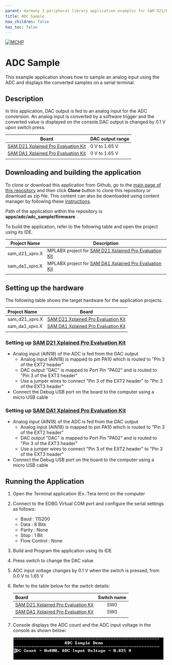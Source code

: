 ```yaml
---
parent: Harmony 3 peripheral library application examples for SAM D21/DA1 family
title: ADC Sample 
has_children: false
has_toc: false
---
```


[![MCHP](https://www.microchip.com/ResourcePackages/Microchip/assets/dist/images/logo.png)](https://www.microchip.com)

# ADC Sample

This example application shows how to sample an analog input using the ADC and displays the converted samples on a serial terminal.

## Description

In this application, DAC output is fed to an analog input for the ADC conversion. An analog input is converted by a software trigger and the converted value is displayed on the console.DAC output is changed by 0.1 V upon switch press.

| Board | DAC output range|
| ----- | --------------- |
| [SAM D21 Xplained Pro Evaluation Kit](https://www.microchip.com/developmenttools/ProductDetails/atsamd21-xpro) | 0 V to 1.65 V |
| [SAM DA1 Xplained Pro Evaluation Kit](https://www.microchip.com/DevelopmentTools/ProductDetails/PartNO/ATSAMDA1-XPRO) | 0 V to 1.65 V |
|||

## Downloading and building the application

To clone or download this application from Github, go to the [main page of this repository](https://github.com/Microchip-MPLAB-Harmony/csp_apps_sam_d21_da1) and then click **Clone** button to clone this repository or download as zip file.
This content can also be downloaded using content manager by following these [instructions](https://github.com/Microchip-MPLAB-Harmony/contentmanager/wiki).

Path of the application within the repository is **apps/adc/adc_sample/firmware** .

To build the application, refer to the following table and open the project using its IDE.

| Project Name      | Description                                    |
| ----------------- | ---------------------------------------------- |
| sam_d21_xpro.X | MPLABX project for [SAM D21 Xplained Pro Evaluation Kit](https://www.microchip.com/developmenttools/ProductDetails/atsamd21-xpro) |
| sam_da1_xpro.X | MPLABX project for [SAM DA1 Xplained Pro Evaluation Kit](https://www.microchip.com/DevelopmentTools/ProductDetails/PartNO/ATSAMDA1-XPRO) |
|||

## Setting up the hardware

The following table shows the target hardware for the application projects.

| Project Name| Board|
|:---------|:---------:|
| sam_d21_xpro.X | [SAM D21 Xplained Pro Evaluation Kit](https://www.microchip.com/developmenttools/ProductDetails/atsamd21-xpro)
| sam_da1_xpro.X | [SAM DA1 Xplained Pro Evaluation Kit](https://www.microchip.com/DevelopmentTools/ProductDetails/PartNO/ATSAMDA1-XPRO)
|||

### Setting up [SAM D21 Xplained Pro Evaluation Kit](https://www.microchip.com/developmenttools/ProductDetails/atsamd21-xpro)

- Analog input (AIN18) of the ADC is fed from the DAC output
  - Analog input (AIN18) is mapped to pin PA10 which is routed to "Pin 3 of the EXT2 header"
  - DAC output "DAC" is mapped to Port Pin "PA02" and is routed to "Pin 3 of the EXT3 header"
  - Use a jumper wires to connect "Pin 3 of the EXT2 header" to "Pin 3 of the EXT3 header"
- Connect the Debug USB port on the board to the computer using a micro USB cable

### Setting up [SAM DA1 Xplained Pro Evaluation Kit](https://www.microchip.com/DevelopmentTools/ProductDetails/PartNO/ATSAMDA1-XPRO)

- Analog input (AIN18) of the ADC is fed from the DAC output
  - Analog input (AIN18) is mapped to pin PA10 which is routed to "Pin 3 of the EXT2 header"
  - DAC output "DAC" is mapped to Port Pin "PA02" and is routed to "Pin 3 of the EXT3 header"
  - Use a jumper wires to connect "Pin 3 of the EXT2 header" to "Pin 3 of the EXT3 header"
- Connect the Debug USB port on the board to the computer using a micro USB cable

## Running the Application

1. Open the Terminal application (Ex.:Tera term) on the computer
2. Connect to the EDBG Virtual COM port and configure the serial settings as follows:
    - Baud : 115200
    - Data : 8 Bits
    - Parity : None
    - Stop : 1 Bit
    - Flow Control : None
3. Build and Program the application using its IDE
4. Press switch to change the DAC value
5. ADC input voltage changes by 0.1 V when the switch is pressed, from 0.0 V to 1.65 V
6. Refer to the table below for the switch details:

    | Board| Switch name |
    |:---------|:---------:|
    | [SAM D21 Xplained Pro Evaluation Kit](https://www.microchip.com/developmenttools/ProductDetails/atsamd21-xpro)    | SW0|
    | [SAM DA1 Xplained Pro Evaluation Kit](https://www.microchip.com/DevelopmentTools/ProductDetails/PartNO/ATSAMDA1-XPRO)    | SW0|
    |||

7. Console displays the ADC count and the ADC input voltage in the console as shown below:

    ![output](images/output_adc_sample.png)